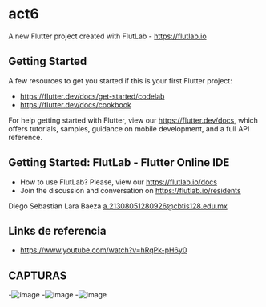 # act6

A new Flutter project created with FlutLab - https://flutlab.io

## Getting Started

A few resources to get you started if this is your first Flutter project:

- https://flutter.dev/docs/get-started/codelab
- https://flutter.dev/docs/cookbook

For help getting started with Flutter, view our
https://flutter.dev/docs, which offers tutorials,
samples, guidance on mobile development, and a full API reference.

## Getting Started: FlutLab - Flutter Online IDE

- How to use FlutLab? Please, view our https://flutlab.io/docs
- Join the discussion and conversation on https://flutlab.io/residents

Diego Sebastian Lara Baeza a.21308051280926@cbtis128.edu.mx

## Links de referencia
- https://www.youtube.com/watch?v=hRqPk-pH6y0

## CAPTURAS

-![image](https://github.com/LaraD128/Act6/assets/143744146/d8e90dc8-a256-4e8f-8a5b-6a081b8865ad)
-![image](https://github.com/LaraD128/Act6/assets/143744146/f2f31515-8f29-46c3-9194-4948494f115b)
-![image](https://github.com/LaraD128/Act6/assets/143744146/be81434f-06a1-4885-bc94-c01bbfeffd3e)
